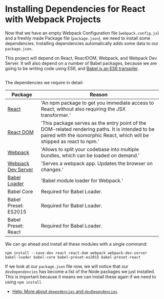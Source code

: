 # Installing Dependencies for React with Webpack Projects

Now that we have an empty Webpack Configuration file (`webpack.config.js`) and a freshly made Package file (`package.json`), we need to install some dependencies. Installing dependencies automatically adds some data to our `package.json`.

This project will depend on React, ReactDOM, Webpack, and Webpack Dev Server. It will also depend on a number of Babel packages, because we are going to be writing code using ES6, and [Babel is an ES6 transpiler](https://babeljs.io/).

##

The dependencies we require in detail:

| Package | Reason |
| --- | --- |
| [React](https://www.npmjs.com/package/react) | 'An npm package to get you immediate access to React, without also requiring the JSX transformer.' |
| [React DOM](https://www.npmjs.com/package/react-dom) | 'This package serves as the entry point of the DOM-related rendering paths. It is intended to be paired with the isomorphic React, which will be shipped as react to npm.' |
| [Webpack](https://www.npmjs.com/package/webpack) | 'Allows to split your codebase into multiple bundles, which can be loaded on demand.' |
| [Webpack Dev Server](https://www.npmjs.com/package/webpack-dev-server) | 'Serves a webpack app. Updates the browser on changes.' |
| [Babel Loader](https://www.npmjs.com/package/babel-loader) | 'Babel module loader for Webpack.' |
| Babel Core | Required for Babel Loader. |
| Babel Preset: ES2015 | Required for Babel Loader. |
| Babel Preset: React | Required for Babel Loader. |

We can go ahead and install all these modules with a single command:

```
npm install --save-dev react react-dom webpack webpack-dev-server babel-loader babel-core babel-preset-es2015 babel-preset-react
```

If we look at our `package.json` file now, we will notice that our `devDependencies` has become a list of the Node packages we just installed. This is important because it means we can install these again if we need to using `npm install`.

- [Help: More about `dependencies` and `devDependencies`](http://stackoverflow.com/a/22004559/4637110)
